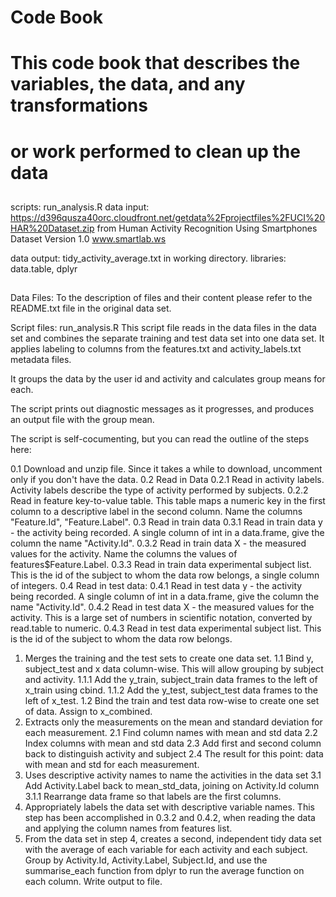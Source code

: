 # Code Book
# This code book that describes the variables, the data, and any transformations
# or work performed to clean up the data 

##
scripts: run_analysis.R
data input: https://d396qusza40orc.cloudfront.net/getdata%2Fprojectfiles%2FUCI%20HAR%20Dataset.zip
from Human Activity Recognition Using Smartphones Dataset
Version 1.0
www.smartlab.ws

data output: tidy_activity_average.txt in working directory.
libraries: data.table, dplyr
##

Data Files: To the description of files and their content please refer to the README.txt
file in the original data set.

Script files: run_analysis.R
This script file reads in the data files in the data set and combines the separate
training and test data set into one data set. It applies labeling to columns from
the features.txt and activity_labels.txt metadata files.

It groups the data by the user id and activity and calculates group means for each.

The script prints out diagnostic messages as it progresses, and produces an output
file with the group mean.

The script is self-cocumenting, but you can read the outline of the steps here:

 0.1 Download and unzip file. Since it takes a while to download, uncomment
 only if you don't have the data.
 0.2 Read in Data
 0.2.1 Read in activity labels. Activity labels describe the type of activity 
     performed by subjects. 
 0.2.2 Read in feature key-to-value table. This table maps a numeric key in the 
     first column to a descriptive label in the second column. Name the columns
     "Feature.Id", "Feature.Label".
 0.3 Read in train data
 0.3.1 Read in train data y - the activity being recorded. A single column of
 int in a data.frame, give the column the name "Activity.Id". 
 0.3.2 Read in train data X - the measured values for the activity. Name the 
       columns the values of features$Feature.Label.
 0.3.3 Read in train data experimental subject list. This is the id of the 
       subject to whom the data row belongs, a single column of integers.
 0.4 Read in test data:
 0.4.1 Read in test data y - the activity being recorded. A single column of
 int in a data.frame, give the column the name "Activity.Id". 
 0.4.2 Read in test data X - the measured values for the activity. This is a 
       large set of numbers in scientific notation, converted by read.table 
       to numeric.
 0.4.3 Read in test data experimental subject list. This is the id of the 
       subject to whom the data row belongs.
 1. Merges the training and the test sets to create one data set.
 1.1 Bind y, subject_test and x data column-wise. This will allow grouping by
     subject and activity. 
 1.1.1 Add the y_train, subject_train data frames to the left of x_train using cbind.
 1.1.2 Add the y_test, subject_test data frames to the left of x_test.
 1.2 Bind the train and test data row-wise to create one set of data. Assign to
     x_combined.
 2. Extracts only the measurements on the mean and standard deviation for each 
    measurement. 
 2.1 Find column names with mean and std data
 2.2 Index columns with mean and std data
 2.3 Add first and second column back to distinguish activity and subject
 2.4 The result for this point: data with mean and std for each measurement.
 3. Uses descriptive activity names to name the activities in the data set
 3.1 Add Activity.Label back to mean_std_data, joining on Activity.Id column
 3.1.1 Rearrange data frame so that labels are the first columns.
 4. Appropriately labels the data set with descriptive variable names. 
    This step has been accomplished in 0.3.2 and 0.4.2, when reading the
    data and applying the column names from features list.
 5. From the data set in step 4, creates a second, independent tidy data set 
    with the average of each variable for each activity and each subject.
    Group by Activity.Id, Activity.Label, Subject.Id, and use the 
    summarise_each function from dplyr to run the average function on each 
    column.
 Write output to file.
